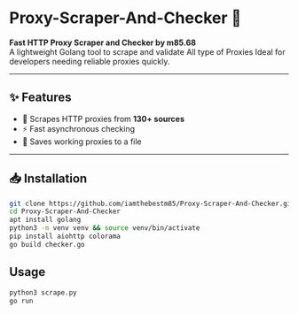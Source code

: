# Proxy-Scraper-And-Checker 🚀

**Fast HTTP Proxy Scraper and Checker by m85.68**  
A lightweight Golang tool to scrape and validate All type of Proxies 
Ideal for developers needing reliable proxies quickly.  

---

## ✨ Features
- 🔎 Scrapes HTTP proxies from **130+ sources**  
- ⚡ Fast asynchronous checking     
- 💾 Saves working proxies to a file  

---

## 📥 Installation

```bash
git clone https://github.com/iamthebestm85/Proxy-Scraper-And-Checker.git
cd Proxy-Scraper-And-Checker 
apt install golang
python3 -m venv venv && source venv/bin/activate 
pip install aiohttp colorama
go build checker.go
```

## Usage 

```bash
python3 scrape.py
go run 
``` 

